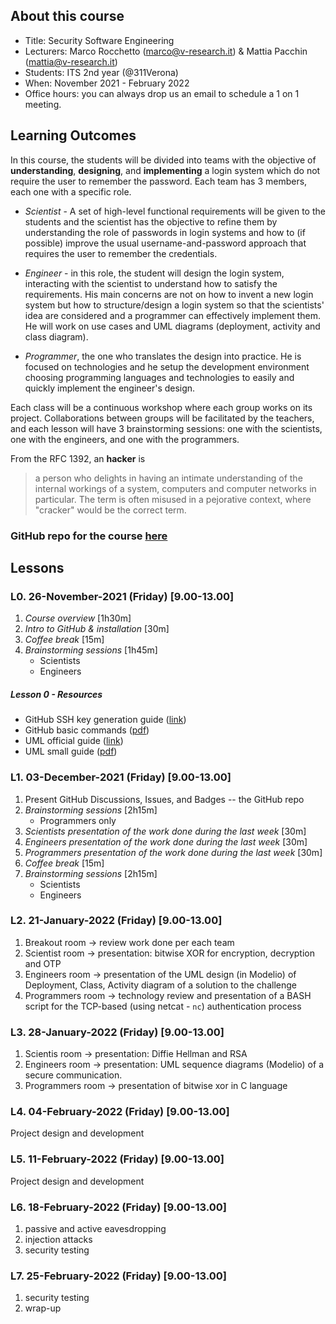## About this course
- Title: Security Software Engineering
- Lecturers: Marco Rocchetto (marco@v-research.it) & Mattia Pacchin (mattia@v-research.it)
- Students: ITS 2nd year (@311Verona)
- When: November 2021 - February 2022
- Office hours: you can always drop us an email to schedule a 1 on 1 meeting.

## Learning Outcomes
In this course, the students will be divided into teams with the objective 
of **understanding**, **designing**, and **implementing** a login system which do
not require the user to remember the password. 
Each team has 3 members, each one with a specific role.

* *Scientist* - A set of high-level functional requirements will be given to the students and the scientist has the objective to refine them by understanding the role of passwords in login systems and how to (if possible) improve the usual username-and-password approach that requires the user to remember the credentials.

* *Engineer* - in this role, the student will design the login system, interacting with the scientist to understand how to satisfy the requirements. His main concerns are not on how to invent a new login system but how to structure/design a login system so that the scientists' idea are considered and a programmer can effectively implement them. He will work on use cases and UML diagrams (deployment, activity and class diagram).

* *Programmer*, the one who translates the design into practice. He is focused on technologies and he setup the development environment choosing programming languages and technologies to easily and quickly implement the engineer's design.

Each class will be a continuous workshop where each group works on its project.
Collaborations between groups will be facilitated by the teachers, and each
lesson will have 3 brainstorming sessions: one with the scientists, one with
the engineers, and one with the programmers.

From the RFC 1392, an **hacker** is
>a person who delights in having an intimate understanding of the
>internal workings of a system, computers and computer networks in
>particular.  The term is often misused in a pejorative context,
>where "cracker" would be the correct term.

### GitHub repo for the course [here](https://github.com/v-research/securityengineering)

## Lessons
### L0. 26-November-2021 (Friday) [9.00-13.00]
1. *Course overview* [1h30m]
2. *Intro to GitHub & installation* [30m]
3. *Coffee break* [15m]
4. *Brainstorming sessions* [1h45m]
    - Scientists
    - Engineers

##### Lesson 0 - Resources
- GitHub SSH key generation guide ([link](https://docs.github.com/en/authentication/connecting-to-github-with-ssh/generating-a-new-ssh-key-and-adding-it-to-the-ssh-agent))
- GitHub basic commands ([pdf](material/github_commands.pdf))
- UML official guide ([link](https://www.uml-diagrams.org/))
- UML small guide ([pdf](material/UML_theory.pdf))

### L1. 03-December-2021 (Friday) [9.00-13.00]
1. Present GitHub Discussions, Issues, and Badges -- the GitHub repo
2. *Brainstorming sessions* [2h15m]
    - Programmers only
3. *Scientists presentation of the work done during the last week* [30m]
4. *Engineers presentation of the work done during the last week* [30m]
5. *Programmers presentation of the work done during the last week* [30m]
6. *Coffee break* [15m]
7. *Brainstorming sessions* [2h15m]
    - Scientists
    - Engineers

### L2. 21-January-2022 (Friday) [9.00-13.00]
1. Breakout room -> review work done per each team
2. Scientist room -> presentation: bitwise XOR for encryption, decryption and OTP
3. Engineers room -> presentation of the UML design (in Modelio) of Deployment, Class, Activity diagram of a solution to the challenge
4. Programmers room -> technology review and presentation of a BASH script for the TCP-based (using netcat - `nc`) authentication process

### L3. 28-January-2022 (Friday) [9.00-13.00]
1. Scientis room -> presentation: Diffie Hellman and RSA
2. Engineers room -> presentation: UML sequence diagrams (Modelio) of a secure communication.
3. Programmers room -> presentation of bitwise xor in C language

### L4. 04-February-2022 (Friday) [9.00-13.00]
Project design and development

### L5. 11-February-2022 (Friday) [9.00-13.00]
Project design and development

### L6. 18-February-2022 (Friday) [9.00-13.00]
1. passive and active eavesdropping
2. injection attacks
3. security testing

### L7. 25-February-2022 (Friday) [9.00-13.00]
1. security testing
2. wrap-up
